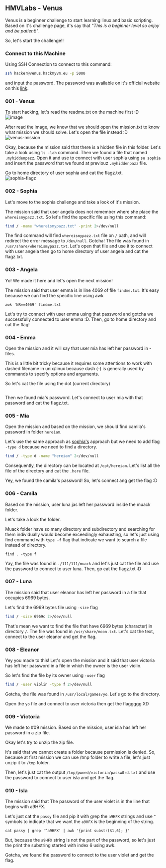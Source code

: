 ## HMVLabs - Venus

Venus is a beginner challenge to start learning linux and basic scripting. Based on it's challenge page, it's say that *"This is a beginner level so enjoy and be patient!"*.

So, let's start the challenge!!

### Connect to this Machine

Using SSH Connection to connect to this command:
```sh
ssh hacker@venus.hackmyvm.eu -p 5000
```
and input the password. The password was available on it's official website on this [link](https://hackmyvm.eu/venus/index.php).

### 001 - Venus

To start hacking, let's read the readme.txt on the machine first :D <br />
![image](https://github.com/elshiraphine/hackmyvm.eu/assets/89353307/e91ad7f3-a3f2-431f-97d3-d7fca20dc6c2)


After read the image, we know that we should open the mission.txt to know what mission we should solve. Let's open the file instead :D <br />
![venus-mission](https://github.com/elshiraphine/hackmyvm.eu/assets/89353307/25a31508-d312-4e5b-91b6-e925acca4dbb)


Okay, because the mission said that there is a hidden file in this folder. Let's take a look using `ls -lah` command. Then we found a file that named `.myhiddenpazz`. Open it and use to connect with user sophia using `su sophia` and insert the password that we found at previouz `.myhiddenpazz` file.

Go to home directory of user sophia and cat the flagz.txt. <br />
![sophia-flagz](https://github.com/elshiraphine/hackmyvm.eu/assets/89353307/8c161d75-a536-40ba-855f-b526fd8b9ff8)

### 002 - Sophia

Let's move to the sophia challenge and take a look of it's mission.

The mission said that user angela does not remember where she place the `whereismypazz.txt`. So let's find the specific file using this command:
```sh
find / -name "whereismypazz.txt" -print 2>/dev/null
```

The find command will find `whereismypazz.txt` file on `/` path, and will redirect the error message to `/dev/null`. Gotcha! The file was found in `/usr/share/whereismypazz.txt`. Let's open that file and use it to connect with user angela then go to home directory of user angela and cat the flagz.txt.

### 003 - Angela

Yo! We made it here and let's open the next mission!

The mission said that user emma is in line 4069 of file `findme.txt`. It's easy because we can find the specific line using awk
```
awk 'NR==4069' findme.txt
```

Let's try to connect with user emma using that password and gotcha we successfully connected to user emma :D. Then, go to home directory and cat the flag!

### 004 - Emma

Open the mission and it will say that user mia has left her password in - files.

This is a little bit tricky because it requires some attentions to work with dashed filename in unix/linux because dash (-) is generally used by commands to specify options and arguments.

So let's cat the file using the dot (current directory)
```

```

Then we found mia's password. Let's connect to user mia with that password and cat the flagz.txt.

### 005 - Mia

Open the mission and based on the mission, we should find camila's password in folder `hereiam`.

Let's use the same approach as [sophia's](#002---sophia) approach but we need to add flag `-type d` because we need to find a directory.
```sh
find / -type d -name "hereiam" 2>/dev/null
```

Consequently, the directory can be located at `/opt/hereiam`. Let's list all the file of the directory and cat the `.here` file.

Yey, we found the camila's password! So, let's connect ang get the flag :D

### 006 - Camila

Based on the mission, user luna jas left her password inside the muack folder. 

Let's take a look the folder.

Muack folder have so many directory and subdirectory and searching for them individually would become exceedingly exhausting, so let's just using find command with `type -f` flag that indicate we want to search a file instead of directory.
```
find . -type f
```

Yay, the file was found in `./111/111/muack` and let's just cat the file and use the password to connect to user luna. Then, go cat the flagz.txt :D


### 007 - Luna

The mission said that user eleanor has left her password in a file that occupies 6969 bytes.

Let's find the 6969 bytes file using `-size` flag
```sh
find / -size 6969c 2>/dev/null
```

That's mean we want to find the file that have 6969 bytes (character) in directory `/`. The file was found in `/usr/share/moon.txt`. Let's cat the text, connect to the user eleanor and get the flag.

### 008 - Eleanor

Yey you made to this! Let's open the mission and it said that user victoria has left her password in a file in which the owner is the user violin.

So let's find the file by its owner using `-user` flag
```sh
find / -user violin -type f 2>/dev/null
```

Gotcha, the file was found in `/usr/local/games/yo`. Let's go to the directory.

Open the `yo` file and connect to user victoria then get the flaggggg XD

### 009 - Victoria

We made to #09 mission. Based on the mission, user isla has left her password in a zip file.

Okay let's try to unzip the zip file.

It's said that we cannot create a folder because permission is denied. So, because at first mission we can use /tmp folder to write a file, let's just unzip it to `/tmp` folder.

Then, let's just cat the output `/tmp/pwned/victoria/passw0rd.txt` and use the password to connect to user isla and get the flag.

### 010 - Isla

The mission said that The password of the user violet is in the line that begins with a9HFX.

Let's just cat the `passy` file and pip it with grep the `a9HFX` strings and use `^` symbols to indicate that we want the `a9HFX` is the beginning of the string.

```
cat passy | grep '^a9HFX' | awk '{print substr($1,6); }'
```

But, because the `a9HFX` string is not the part of the password, so let's just the print the substring started with index 6 using awk.

Gotcha, we found the password to connect to the user violet and get the flag.
